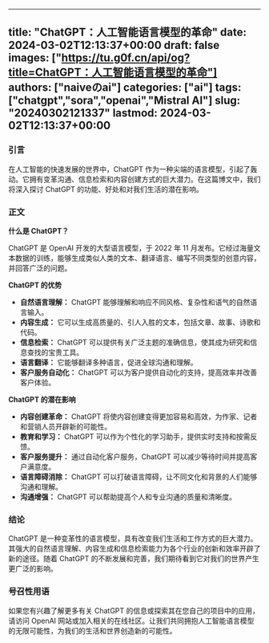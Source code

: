 
---
title: "ChatGPT：人工智能语言模型的革命"
date: 2024-03-02T12:13:37+00:00
draft: false
images: ["https://tu.g0f.cn/api/og?title=ChatGPT：人工智能语言模型的革命"]
authors: ["naiveのai"]
categories: ["ai"]
tags: ["chatgpt","sora","openai","Mistral AI"]
slug: "20240302121337"
lastmod: 2024-03-02T12:13:37+00:00
---
### 引言

在人工智能的快速发展的世界中，ChatGPT 作为一种尖端的语言模型，引起了轰动。它拥有变革沟通、信息检索和内容创建方式的巨大潜力。在这篇博文中，我们将深入探讨 ChatGPT 的功能、好处和对我们生活的潜在影响。

### 正文

**什么是 ChatGPT？**

ChatGPT 是 OpenAI 开发的大型语言模型，于 2022 年 11 月发布。它经过海量文本数据的训练，能够生成类似人类的文本、翻译语言、编写不同类型的创意内容，并回答广泛的问题。

**ChatGPT 的优势**

* **自然语言理解：** ChatGPT 能够理解和响应不同风格、复杂性和语气的自然语言输入。
* **内容生成：** 它可以生成高质量的、引人入胜的文本，包括文章、故事、诗歌和代码。
* **信息检索：** ChatGPT 可以提供有关广泛主题的准确信息，使其成为研究和信息查找的宝贵工具。
* **语言翻译：** 它能够翻译多种语言，促进全球沟通和理解。
* **客户服务自动化：** ChatGPT 可以为客户提供自动化的支持，提高效率并改善客户体验。

**ChatGPT 的潜在影响**

* **内容创建革命：** ChatGPT 将使内容创建变得更加容易和高效，为作家、记者和营销人员开辟新的可能性。
* **教育和学习：** ChatGPT 可以作为个性化的学习助手，提供实时支持和按需反馈。
* **客户服务提升：** 通过自动化客户服务，ChatGPT 可以减少等待时间并提高客户满意度。
* **语言障碍消除：** ChatGPT 可以打破语言障碍，让不同文化和背景的人们能够沟通和理解。
* **沟通增强：** ChatGPT 可以帮助提高个人和专业沟通的质量和清晰度。

### 结论

ChatGPT 是一种变革性的语言模型，具有改变我们生活和工作方式的巨大潜力。其强大的自然语言理解、内容生成和信息检索能力为各个行业的创新和效率开辟了新的途径。随着 ChatGPT 的不断发展和完善，我们期待看到它对我们的世界产生更广泛的影响。

### 号召性用语

如果您有兴趣了解更多有关 ChatGPT 的信息或探索其在您自己的项目中的应用，请访问 OpenAI 网站或加入相关的在线社区。让我们共同拥抱人工智能语言模型的无限可能性，为我们的生活和世界创造新的可能性。
